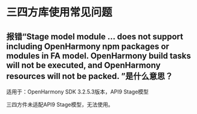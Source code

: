 # 三四方库使用常见问题



## 报错“Stage model module … does not support including OpenHarmony npm packages or modules in FA model. OpenHarmony build tasks will not be executed, and OpenHarmony resources will not be packed. ”是什么意思？

适用于：OpenHarmony SDK 3.2.5.3版本，API9 Stage模型

三四方件未适配API9 Stage模型，无法使用。
